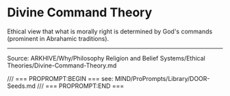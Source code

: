 # Divine Command Theory

Ethical view that what is morally right is determined by God's commands (prominent in Abrahamic traditions).

---
Source: ARKHIVE/Why/Philosophy Religion and Belief Systems/Ethical Theories/Divine-Command-Theory.md

/// === PROPROMPT:BEGIN ===
see: MIND/ProPrompts/Library/DOOR-Seeds.md
/// === PROPROMPT:END ===
